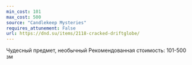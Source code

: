 ```yaml
---
min_cost: 101
max_cost: 500
source: "Candlekeep Mysteries"
requires_attunement: False
url: https://dnd.su/items/2118-cracked-driftglobe/
---
```


Чудесный предмет, необычный
Рекомендованная стоимость: 101-500 зм